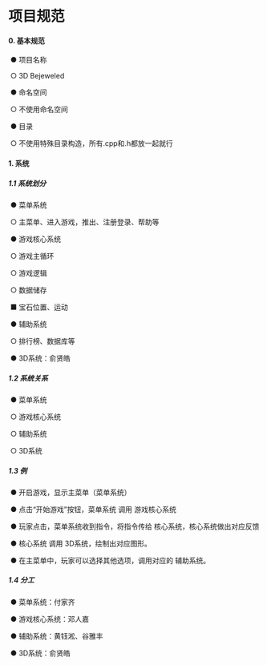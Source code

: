 # 项目规范

#### 0. 基本规范

​                 ● 项目名称

​                 ○ 3D Bejeweled

​                 ● 命名空间

​                 ○ 不使用命名空间

​                 ● 目录

​                 ○ 不使用特殊目录构造，所有.cpp和.h都放一起就行



####              1.      系统

##### 1.1 系统划分

​                 ● 菜单系统

​                 ○ 主菜单、进入游戏，推出、注册登录、帮助等

​                 ● 游戏核心系统

​                 ○ 游戏主循环

​                 ○ 游戏逻辑

​                 ○ 数据储存

​                 ■ 宝石位置、运动

​                 ● 辅助系统

​                 ○ 排行榜、数据库等

​                 ● 3D系统：俞贤皓

##### 1.2 系统关系

​                 ● 菜单系统

​                 ○ 游戏核心系统

​                 ○ 辅助系统

​                 ○ 3D系统

##### 1.3 例

​                 ● 开启游戏，显示主菜单（菜单系统）

​                 ● 点击“开始游戏”按钮，菜单系统 调用 游戏核心系统

​                 ● 玩家点击，菜单系统收到指令，将指令传给 核心系统，核心系统做出对应反馈

​                 ● 核心系统 调用 3D系统，绘制出对应图形。

​                 ● 在主菜单中，玩家可以选择其他选项，调用对应的 辅助系统。

##### 1.4 分工

​                 ● 菜单系统：付家齐

​                 ● 游戏核心系统：邓人嘉

​                 ● 辅助系统：黄钰淞、谷雅丰

​                 ● 3D系统：俞贤皓